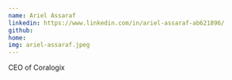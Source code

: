 ```yaml
---
name: Ariel Assaraf
linkedin: https://www.linkedin.com/in/ariel-assaraf-ab621896/
github:
home:
img: ariel-assaraf.jpeg
---
```


CEO of Coralogix

